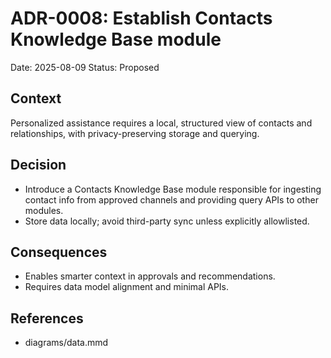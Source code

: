 # ADR-0008: Establish Contacts Knowledge Base module

Date: 2025-08-09
Status: Proposed

## Context
Personalized assistance requires a local, structured view of contacts and relationships, with privacy-preserving storage and querying.

## Decision
- Introduce a Contacts Knowledge Base module responsible for ingesting contact info from approved channels and providing query APIs to other modules.
- Store data locally; avoid third-party sync unless explicitly allowlisted.

## Consequences
- Enables smarter context in approvals and recommendations.
- Requires data model alignment and minimal APIs.

## References
- diagrams/data.mmd
